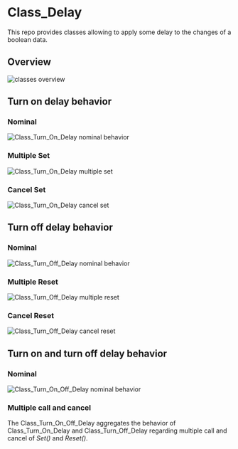# Class_Delay

This repo provides classes allowing to apply some delay to the changes of a
boolean data.

## Overview

![classes overview](http://www.plantuml.com/plantuml/proxy?cache=no&src=https://raw.github.com/HomeMadeBots/Class_Delay/master/doc/Class_Delay.puml)

## Turn on delay behavior

### Nominal

![Class_Turn_On_Delay nominal behavior](http://www.plantuml.com/plantuml/proxy?cache=no&src=https://raw.github.com/HomeMadeBots/Class_Delay/master/doc/TD_Class_Turn_On_Delay_Nominal.puml)

### Multiple Set

![Class_Turn_On_Delay multiple set](http://www.plantuml.com/plantuml/proxy?cache=no&src=https://raw.github.com/HomeMadeBots/Class_Delay/master/doc/TD_Class_Turn_On_Delay_Multiple_Set.puml)

### Cancel Set

![Class_Turn_On_Delay cancel set](http://www.plantuml.com/plantuml/proxy?cache=no&src=https://raw.github.com/HomeMadeBots/Class_Delay/master/doc/TD_Class_Turn_On_Delay_Cancel_Set.puml)


## Turn off delay behavior

### Nominal

![Class_Turn_Off_Delay nominal behavior](http://www.plantuml.com/plantuml/proxy?cache=no&src=https://raw.github.com/HomeMadeBots/Class_Delay/master/doc/TD_Class_Turn_Off_Delay_Nominal.puml)

### Multiple Reset

![Class_Turn_Off_Delay multiple reset](http://www.plantuml.com/plantuml/proxy?cache=no&src=https://raw.github.com/HomeMadeBots/Class_Delay/master/doc/TD_Class_Turn_Off_Delay_Multiple_Reset.puml)

### Cancel Reset

![Class_Turn_Off_Delay cancel reset](http://www.plantuml.com/plantuml/proxy?cache=no&src=https://raw.github.com/HomeMadeBots/Class_Delay/master/doc/TD_Class_Turn_Off_Delay_Cancel_Reset.puml)


## Turn on and turn off delay behavior

### Nominal

![Class_Turn_On_Off_Delay nominal behavior](http://www.plantuml.com/plantuml/proxy?cache=no&src=https://raw.github.com/HomeMadeBots/Class_Delay/master/doc/TD_Class_Turn_On_Off_Delay_Nominal.puml)

### Multiple call and cancel

The Class_Turn_On_Off_Delay aggregates the behavior of Class_Turn_On_Delay and 
Class_Turn_Off_Delay regarding multiple call and cancel of _Set()_ and
_Reset()_.
